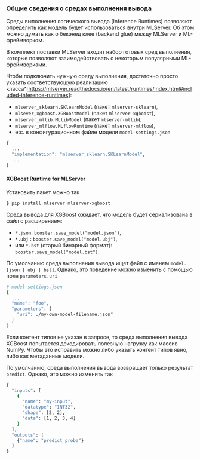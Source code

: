 ### Общие сведения о средах выполнения вывода

Среды выполнения логического вывода (Inference Runtimes) позволяют определить как модель будет использоваться внутри MLServer. Об этом можно думать как о бекэнед клее (backend glue) между MLServer и ML-фреймворком.

В комплект поставки MLServer входит набор готовых сред выполнения, которые позволяют взаимодействовать с некоторым популярными ML-фреймворками.

Чтобы подключить нужную среду выполнения, достаточно просто указать соответствующую реализацию класса^[https://mlserver.readthedocs.io/en/latest/runtimes/index.html#included-inference-runtimes]:
- `mlserver_sklearn.SKlearnModel` (пакет `mlserver-sklearn`),
- `mlsever_xgboost.XGBoostModel` (пакет `mlserver-xgboost`),
- `mlserver_mllib.MLlibModel` (пакет `mlserver-mllib`),
- `mlserver_mlflow.MLflowRuntime` (пакет `mlserver-mlflow`),
- etc.
в конфигурационном файле модели `model-settings.json`
```bash
{
  ...
  "implementation": "mlserver_sklearn.SKLearnModel",
  ...
}
```

#### XGBoost Runtime for MLServer

Установить пакет можно так
```bash
$ pip install mlserver mlserver-xgboost
```

Среда вывода для XGBoost ожидает, что модель будет сериализована в файл с расширением:
- `*.json`: `booster.save_model("model.json")`,
- `*.ubj` : `booster.save_model("model.ubj")`,
- или `*.bst` (старый бинарный формат): `booster.save_model("model.bst")`.

По умолчанию среда выполнения вывода ищет файл с именем `model.[json | ubj | bst]`. Однако, это поведение можно изменить с помощью поля `parameters.uri`
```bash
# model-settings.json
{
  ...
  "name": "foo",
  "parameters": {
    "uri": ./my-own-model-filename.json"
  }
}
```

Если контент типов не указан в запросе, то среда выполнения вывода XGBoost попытается декодировать полезную нагрузку как массив NumPy. Чтобы это исправить можно либо указать контент типов явно, либо как метаданные модели.

По умолчанию, среда выполнения вывода возвращает только результат `predict`. Однако, это можно изменить так
```bash
{
  "inputs": [
    {
	  "name": "my-input",
	  "datatype": "INT32",
	  "shape": [2, 2],
	  "data": [1, 2, 3, 4]
    }
  ],
  "outputs": [
    {"name": "predict_proba"}
  ]
}
```

